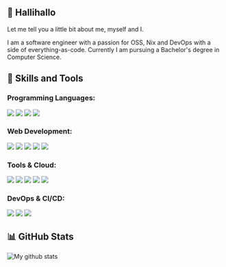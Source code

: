 ## 👋 Hallihallo

Let me tell you a little bit about me, myself and I.

I am a software engineer with a passion for OSS, Nix and DevOps with a side of everything-as-code. Currently I am pursuing a Bachelor's degree in Computer Science.

## 🚀 Skills and Tools

### Programming Languages:

<p align="left">
  <img src="https://img.shields.io/badge/Java-%23ED8B00.svg?style=flat&logo=openjdk&logoColor=white"/>
  <img src="https://img.shields.io/badge/JavaScript-F7DF1E?style=flat&logo=javascript&logoColor=black"/>
  <img src="https://img.shields.io/badge/TypeScript-3178C6?style=flat&logo=typescript&logoColor=white"/>
  <img src="https://img.shields.io/badge/Golang-00ADD8?style=flat&logo=go&logoColor=white"/>
</p>

### Web Development:

<div align="left">
    <img src="https://img.shields.io/badge/Spring%20Boot-6DB33F?style=flat&logo=springboot&logoColor=white"/>
    <img src="https://img.shields.io/badge/CSS-663399?style=flat&logo=css3&logoColor=white"/>
    <img src="https://img.shields.io/badge/HTML5-E34F26?style=flat&logo=html5&logoColor=white"/>
    <img src="https://img.shields.io/badge/React-61DAFB?style=flat&logo=react&logoColor=black"/>
    <img src="https://img.shields.io/badge/Angular-DD0031?style=flat&logo=angular&logoColor=white"/>
</div>

### Tools & Cloud:

<div align="left">
  <img src="https://img.shields.io/badge/Git-F05032?style=flat&logo=git&logoColor=white"/>
  <img src="https://img.shields.io/badge/Docker-2496ED?style=flat&logo=docker&logoColor=white"/>
  <img src="https://img.shields.io/badge/k3s-FFC61C?style=flat&logo=kubernetes&logoColor=black"/>
  <img src="https://img.shields.io/badge/Nix-5277C3?style=flat&logo=nixos&logoColor=white"/>
  <img src="https://img.shields.io/badge/Ansible-EE0000?style=flat&logo=ansible&logoColor=white"/>
</div>

### DevOps & CI/CD:

<div align="left">
  <img src="https://img.shields.io/badge/Jenkins-D24939?style=flat&logo=jenkins&logoColor=white"/>
  <img src="https://img.shields.io/badge/Flux%20CD-5468FF?style=flat&logo=flux&logoColor=white"/>
  <img src="https://img.shields.io/badge/GitHub%20Actions-2088FF?style=flat&logo=githubactions&logoColor=white"/>
</div>

## 📊 GitHub Stats

![My github stats](https://github-readme-stats.vercel.app/api?username=MasterEvarior&show_icons=true)
